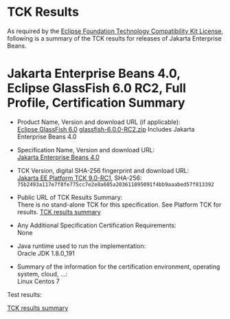 TCK Results
===========

As required by the
[Eclipse Foundation Technology Compatibility Kit License](https://www.eclipse.org/legal/tck.php),
following is a summary of the TCK results for releases of Jakarta Enterprise Beans.

# Jakarta Enterprise Beans 4.0, Eclipse GlassFish 6.0 RC2, Full Profile, Certification Summary

- Product Name, Version and download URL (if applicable): <br/>
  [Eclipse GlassFish 6.0](https://eclipse-ee4j.github.io/glassfish/download)
  [glassfish-6.0.0-RC2.zip](https://download.eclipse.org/ee4j/glassfish/glassfish-6.0.0-RC2.zip)
  Includes Jakarta Enterprise Beans 4.0

- Specification Name, Version and download URL: <br/>
  [Jakarta Enterprise Beans 4.0](https://jakarta.ee/specifications/enterprise-beans/4.0/)

- TCK Version, digital SHA-256 fingerprint and download URL: <br/>
  [Jakarta EE Platform TCK 9.0-RC1](http://download.eclipse.org/ee4j/jakartaee-tck/jakartaee9-eftl/promoted/jakarta-jakartaeetck-9.0.0-RC1.zip), SHA-256: `75b2493a117e7f8fe775cc7e2e8a605a203611895091f4bb9aaabed57f813392`

- Public URL of TCK Results Summary: <br/>
  There is no stand-alone TCK for this specification. See Platform TCK for results.
  [TCK results summary](https://eclipse-ee4j.github.io/glassfish/certifications/jakarta-full-profile/9.0-RC1/TCK-Results)

- Any Additional Specification Certification Requirements: <br/>
  None

- Java runtime used to run the implementation: <br/>
  Oracle JDK 1.8.0_191

- Summary of the information for the certification environment, operating system, cloud, ...: <br/>
  Linux Centos 7


Test results:

[TCK results summary](https://eclipse-ee4j.github.io/glassfish/certifications/jakarta-full-profile/9.0-RC1/TCK-Results)
